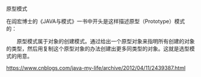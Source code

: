 
原型模式


在阎宏博士的《JAVA与模式》一书中开头是这样描述原型（Prototype）模式的：

　　原型模式属于对象的创建模式。通过给出一个原型对象来指明所有创建的对象的类型，然后用复制这个原型对象的办法创建出更多同类型的对象。这就是选型模式的用意。

https://www.cnblogs.com/java-my-life/archive/2012/04/11/2439387.html